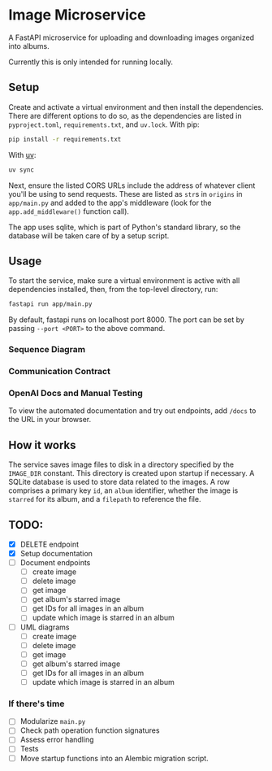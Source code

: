 # Image Microservice

A FastAPI microservice for uploading and downloading images organized into albums.

Currently this is only intended for running locally.

## Setup

Create and activate a virtual environment and then install the dependencies.
There are different options to do so, as the dependencies are listed in `pyproject.toml`, `requirements.txt`, and `uv.lock`.
With pip:

```bash
pip install -r requirements.txt
```

With [uv](https://docs.astral.sh/uv/guides/projects/):

```bash
uv sync
```

Next, ensure the listed CORS URLs include the address of whatever client you'll be using to send requests.
These are listed as `str`s in `origins` in `app/main.py` and added to the app's middleware (look for the `app.add_middleware()` function call).

The app uses sqlite, which is part of Python's standard library, so the database will be taken care of by a setup script.

## Usage

To start the service, make sure a virtual environment is active with all dependencies installed, then, from the top-level directory, run:

```bash
fastapi run app/main.py
```

By default, fastapi runs on localhost port 8000.
The port can be set by passing `--port <PORT>` to the above command.

### Sequence Diagram

### Communication Contract

### OpenAI Docs and Manual Testing

To view the automated documentation and try out endpoints, add `/docs` to the URL in your browser.

## How it works

The service saves image files to disk in a directory specified by the `IMAGE_DIR` constant.
This directory is created upon startup if necessary.
A SQLite database is used to store data related to the images.
A row comprises a primary key `id`, an `album` identifier, whether the image is `starred` for its album, and a `filepath` to reference the file.

## TODO:

- [x] DELETE endpoint
- [x] Setup documentation
- [ ] Document endpoints
  - [ ] create image
  - [ ] delete image
  - [ ] get image
  - [ ] get album's starred image
  - [ ] get IDs for all images in an album
  - [ ] update which image is starred in an album
- [ ] UML diagrams
  - [ ] create image
  - [ ] delete image
  - [ ] get image
  - [ ] get album's starred image
  - [ ] get IDs for all images in an album
  - [ ] update which image is starred in an album

### If there's time

- [ ] Modularize `main.py`
- [ ] Check path operation function signatures
- [ ] Assess error handling
- [ ] Tests
- [ ] Move startup functions into an Alembic migration script.
